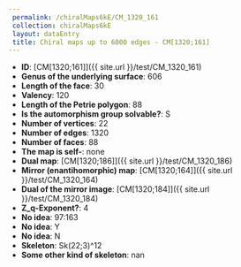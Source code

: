 ```yaml
--- 
 permalink: /chiralMaps6kE/CM_1320_161 
 collection: chiralMaps6kE
 layout: dataEntry
 title: Chiral maps up to 6000 edges - CM[1320;161]
---
```


- **ID**: [CM[1320;161]]({{ site.url }}/test/CM_1320_161)
- **Genus of the underlying surface**: 606
- **Length of the face**: 30
- **Valency**: 120
- **Length of the Petrie polygon**: 88
- **Is the automorphism group solvable?**: S
- **Number of vertices**: 22
- **Number of edges**: 1320
- **Number of faces**: 88
- **The map is self-**: none
- **Dual map**: [CM[1320;186]]({{ site.url }}/test/CM_1320_186)
- **Mirror (enantihomorphic) map**: [CM[1320;164]]({{ site.url }}/test/CM_1320_164)
- **Dual of the mirror image**: [CM[1320;184]]({{ site.url }}/test/CM_1320_184)
- **Z_q-Exponent?**: 4
- **No idea**:  97:163
- **No idea**: Y
- **No idea**: N
- **Skeleton**: Sk(22;3)^12
- **Some other kind of skeleton**: nan
